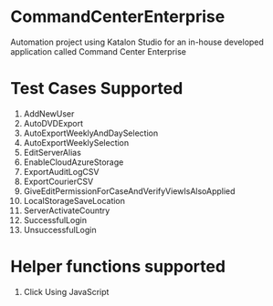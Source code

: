 # CommandCenterEnterprise

Automation project using Katalon Studio for an in-house developed application called Command Center Enterprise

# Test Cases Supported
1) AddNewUser
2) AutoDVDExport
3) AutoExportWeeklyAndDaySelection
4) AutoExportWeeklySelection
5) EditServerAlias
6) EnableCloudAzureStorage
7) ExportAuditLogCSV
8) ExportCourierCSV
9) GiveEditPermissionForCaseAndVerifyViewIsAlsoApplied
10) LocalStorageSaveLocation
11) ServerActivateCountry
12) SuccessfulLogin
13) UnsuccessfulLogin

# Helper functions supported
1) Click Using JavaScript

